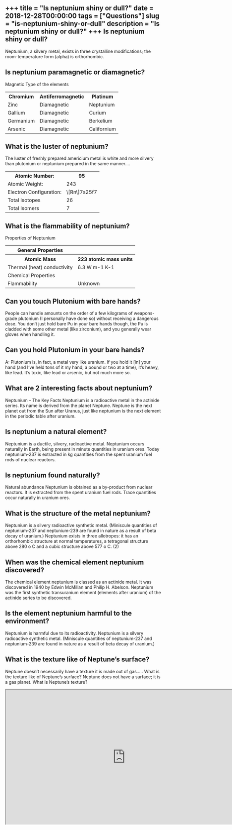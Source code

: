 +++
title = "Is neptunium shiny or dull?"
date = 2018-12-28T00:00:00
tags = ["Questions"]
slug = "is-neptunium-shiny-or-dull"
description = "Is neptunium shiny or dull?"
+++
Is neptunium shiny or dull?
---------------------------

Neptunium, a silvery metal, exists in three crystalline modifications; the room-temperature form (alpha) is orthorhombic.

Is neptunium paramagnetic or diamagnetic?
-----------------------------------------

Magnetic Type of the elements

<table><tr><th>Chromium</th><th>Antiferromagnetic</th><th>Platinum</th></tr><tr><td>Zinc</td><td>Diamagnetic</td><td>Neptunium</td></tr><tr><td>Gallium</td><td>Diamagnetic</td><td>Curium</td></tr><tr><td>Germanium</td><td>Diamagnetic</td><td>Berkelium</td></tr><tr><td>Arsenic</td><td>Diamagnetic</td><td>Californium</td></tr></table>

What is the luster of neptunium?
--------------------------------

The luster of freshly prepared americium metal is white and more silvery than plutonium or neptunium prepared in the same manner….

<table><tr><th>Atomic Number:</th><th>95</th></tr><tr><td>Atomic Weight:</td><td>243</td></tr><tr><td>Electron Configuration:</td><td>\[Rn\]7s25f7</td></tr><tr><td>Total Isotopes</td><td>26</td></tr><tr><td>Total Isomers</td><td>7</td></tr></table>

What is the flammability of neptunium?
--------------------------------------

Properties of Neptunium

<table><tr><th>General Properties</th></tr><tr><th>Atomic Mass</th><th>223 atomic mass units</th></tr><tr><td>Thermal (heat) conductivity</td><td>6.3 W m-1 K-1</td></tr><tr><td>Chemical Properties</td></tr><tr><td>Flammability</td><td>Unknown</td></tr></table>

Can you touch Plutonium with bare hands?
----------------------------------------

People can handle amounts on the order of a few kilograms of weapons-grade plutonium (I personally have done so) without receiving a dangerous dose. You don’t just hold bare Pu in your bare hands though, the Pu is cladded with some other metal (like zirconium), and you generally wear gloves when handling it.

Can you hold Plutonium in your bare hands?
------------------------------------------

A: Plutonium is, in fact, a metal very like uranium. If you hold it \[in\] your hand (and I’ve held tons of it my hand, a pound or two at a time), it’s heavy, like lead. It’s toxic, like lead or arsenic, but not much more so.

What are 2 interesting facts about neptunium?
---------------------------------------------

Neptunium – The Key Facts Neptunium is a radioactive metal in the actinide series. Its name is derived from the planet Neptune. Neptune is the next planet out from the Sun after Uranus, just like neptunium is the next element in the periodic table after uranium.

Is neptunium a natural element?
-------------------------------

Neptunium is a ductile, silvery, radioactive metal. Neptunium occurs naturally in Earth, being present in minute quantities in uranium ores. Today neptunium-237 is extracted in kg quantities from the spent uranium fuel rods of nuclear reactors.

Is neptunium found naturally?
-----------------------------

Natural abundance Neptunium is obtained as a by-product from nuclear reactors. It is extracted from the spent uranium fuel rods. Trace quantities occur naturally in uranium ores.

What is the structure of the metal neptunium?
---------------------------------------------

Neptunium is a silvery radioactive synthetic metal. (Miniscule quantities of neptunium-237 and neptunium-239 are found in nature as a result of beta decay of uranium.) Neptunium exists in three allotropes: it has an orthorhombic structure at normal temperatures, a tetragonal structure above 280 o C and a cubic structure above 577 o C. (2)

When was the chemical element neptunium discovered?
---------------------------------------------------

The chemical element neptunium is classed as an actinide metal. It was discovered in 1940 by Edwin McMillan and Philip H. Abelson. Neptunium was the first synthetic transuranium element (elements after uranium) of the actinide series to be discovered.

Is the element neptunium harmful to the environment?
----------------------------------------------------

Neptunium is harmful due to its radioactivity. Neptunium is a silvery radioactive synthetic metal. (Miniscule quantities of neptunium-237 and neptunium-239 are found in nature as a result of beta decay of uranium.)

What is the texture like of Neptune’s surface?
----------------------------------------------

Neptune doesn’t necessarily have a texture it is made out of gas….. What is the texture like of Neptune’s surface? Neptune does not have a surface; it is a gas planet. What is Neptune’s texture?

<iframe allow="accelerometer; autoplay; clipboard-write; encrypted-media; gyroscope; picture-in-picture" allowfullscreen="" class="__youtube_prefs__  epyt-is-override  no-lazyload" data-no-lazy="1" data-origheight="433" data-origwidth="770" data-skipgform_ajax_framebjll="" height="433" id="_ytid_25912" loading="lazy" src="https://www.youtube.com/embed/FOfSf3sieeo?enablejsapi=1&autoplay=0&cc_load_policy=0&cc_lang_pref=&iv_load_policy=1&loop=0&modestbranding=0&rel=1&fs=1&playsinline=0&autohide=2&theme=dark&color=red&controls=1&" title="YouTube player" width="770"></iframe>